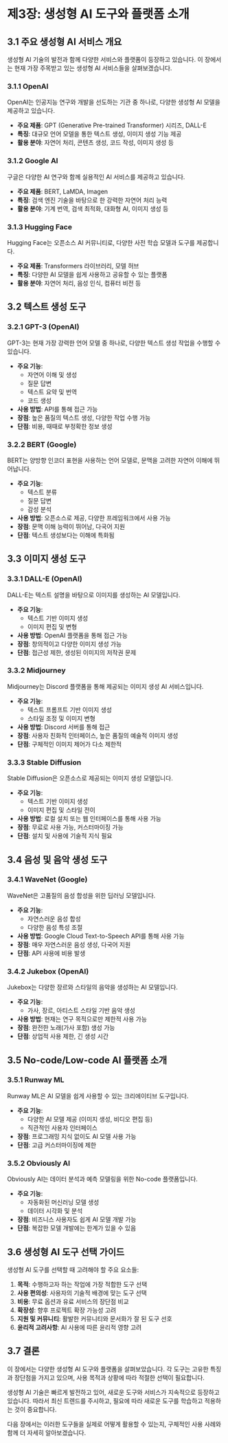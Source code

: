 # 제3장: 생성형 AI 도구와 플랫폼 소개

## 3.1 주요 생성형 AI 서비스 개요

생성형 AI 기술의 발전과 함께 다양한 서비스와 플랫폼이 등장하고 있습니다. 이 장에서는 현재 가장 주목받고 있는 생성형 AI 서비스들을 살펴보겠습니다.

### 3.1.1 OpenAI

OpenAI는 인공지능 연구와 개발을 선도하는 기관 중 하나로, 다양한 생성형 AI 모델을 제공하고 있습니다.

- **주요 제품**: GPT (Generative Pre-trained Transformer) 시리즈, DALL-E
- **특징**: 대규모 언어 모델을 통한 텍스트 생성, 이미지 생성 기능 제공
- **활용 분야**: 자연어 처리, 콘텐츠 생성, 코드 작성, 이미지 생성 등

### 3.1.2 Google AI

구글은 다양한 AI 연구와 함께 실용적인 AI 서비스를 제공하고 있습니다.

- **주요 제품**: BERT, LaMDA, Imagen
- **특징**: 검색 엔진 기술을 바탕으로 한 강력한 자연어 처리 능력
- **활용 분야**: 기계 번역, 검색 최적화, 대화형 AI, 이미지 생성 등

### 3.1.3 Hugging Face

Hugging Face는 오픈소스 AI 커뮤니티로, 다양한 사전 학습 모델과 도구를 제공합니다.

- **주요 제품**: Transformers 라이브러리, 모델 허브
- **특징**: 다양한 AI 모델을 쉽게 사용하고 공유할 수 있는 플랫폼
- **활용 분야**: 자연어 처리, 음성 인식, 컴퓨터 비전 등

## 3.2 텍스트 생성 도구

### 3.2.1 GPT-3 (OpenAI)

GPT-3는 현재 가장 강력한 언어 모델 중 하나로, 다양한 텍스트 생성 작업을 수행할 수 있습니다.

- **주요 기능**: 
  - 자연어 이해 및 생성
  - 질문 답변
  - 텍스트 요약 및 번역
  - 코드 생성
- **사용 방법**: API를 통해 접근 가능
- **장점**: 높은 품질의 텍스트 생성, 다양한 작업 수행 가능
- **단점**: 비용, 때때로 부정확한 정보 생성

### 3.2.2 BERT (Google)

BERT는 양방향 인코더 표현을 사용하는 언어 모델로, 문맥을 고려한 자연어 이해에 뛰어납니다.

- **주요 기능**: 
  - 텍스트 분류
  - 질문 답변
  - 감성 분석
- **사용 방법**: 오픈소스로 제공, 다양한 프레임워크에서 사용 가능
- **장점**: 문맥 이해 능력이 뛰어남, 다국어 지원
- **단점**: 텍스트 생성보다는 이해에 특화됨

## 3.3 이미지 생성 도구

### 3.3.1 DALL-E (OpenAI)

DALL-E는 텍스트 설명을 바탕으로 이미지를 생성하는 AI 모델입니다.

- **주요 기능**: 
  - 텍스트 기반 이미지 생성
  - 이미지 편집 및 변형
- **사용 방법**: OpenAI 플랫폼을 통해 접근 가능
- **장점**: 창의적이고 다양한 이미지 생성 가능
- **단점**: 접근성 제한, 생성된 이미지의 저작권 문제

### 3.3.2 Midjourney

Midjourney는 Discord 플랫폼을 통해 제공되는 이미지 생성 AI 서비스입니다.

- **주요 기능**: 
  - 텍스트 프롬프트 기반 이미지 생성
  - 스타일 조정 및 이미지 변형
- **사용 방법**: Discord 서버를 통해 접근
- **장점**: 사용자 친화적 인터페이스, 높은 품질의 예술적 이미지 생성
- **단점**: 구체적인 이미지 제어가 다소 제한적

### 3.3.3 Stable Diffusion

Stable Diffusion은 오픈소스로 제공되는 이미지 생성 모델입니다.

- **주요 기능**: 
  - 텍스트 기반 이미지 생성
  - 이미지 편집 및 스타일 전이
- **사용 방법**: 로컬 설치 또는 웹 인터페이스를 통해 사용 가능
- **장점**: 무료로 사용 가능, 커스터마이징 가능
- **단점**: 설치 및 사용에 기술적 지식 필요

## 3.4 음성 및 음악 생성 도구

### 3.4.1 WaveNet (Google)

WaveNet은 고품질의 음성 합성을 위한 딥러닝 모델입니다.

- **주요 기능**: 
  - 자연스러운 음성 합성
  - 다양한 음성 특성 조절
- **사용 방법**: Google Cloud Text-to-Speech API를 통해 사용 가능
- **장점**: 매우 자연스러운 음성 생성, 다국어 지원
- **단점**: API 사용에 비용 발생

### 3.4.2 Jukebox (OpenAI)

Jukebox는 다양한 장르와 스타일의 음악을 생성하는 AI 모델입니다.

- **주요 기능**: 
  - 가사, 장르, 아티스트 스타일 기반 음악 생성
- **사용 방법**: 현재는 연구 목적으로만 제한적 사용 가능
- **장점**: 완전한 노래(가사 포함) 생성 가능
- **단점**: 상업적 사용 제한, 긴 생성 시간

## 3.5 No-code/Low-code AI 플랫폼 소개

### 3.5.1 Runway ML

Runway ML은 AI 모델을 쉽게 사용할 수 있는 크리에이티브 도구입니다.

- **주요 기능**: 
  - 다양한 AI 모델 제공 (이미지 생성, 비디오 편집 등)
  - 직관적인 사용자 인터페이스
- **장점**: 프로그래밍 지식 없이도 AI 모델 사용 가능
- **단점**: 고급 커스터마이징에 제한

### 3.5.2 Obviously AI

Obviously AI는 데이터 분석과 예측 모델링을 위한 No-code 플랫폼입니다.

- **주요 기능**: 
  - 자동화된 머신러닝 모델 생성
  - 데이터 시각화 및 분석
- **장점**: 비즈니스 사용자도 쉽게 AI 모델 개발 가능
- **단점**: 복잡한 모델 개발에는 한계가 있을 수 있음

## 3.6 생성형 AI 도구 선택 가이드

생성형 AI 도구를 선택할 때 고려해야 할 주요 요소들:

1. **목적**: 수행하고자 하는 작업에 가장 적합한 도구 선택
2. **사용 편의성**: 사용자의 기술적 배경에 맞는 도구 선택
3. **비용**: 무료 옵션과 유료 서비스의 장단점 비교
4. **확장성**: 향후 프로젝트 확장 가능성 고려
5. **지원 및 커뮤니티**: 활발한 커뮤니티와 문서화가 잘 된 도구 선호
6. **윤리적 고려사항**: AI 사용에 따른 윤리적 영향 고려

## 3.7 결론

이 장에서는 다양한 생성형 AI 도구와 플랫폼을 살펴보았습니다. 각 도구는 고유한 특징과 장단점을 가지고 있으며, 사용 목적과 상황에 따라 적절한 선택이 필요합니다.

생성형 AI 기술은 빠르게 발전하고 있어, 새로운 도구와 서비스가 지속적으로 등장하고 있습니다. 따라서 최신 트렌드를 주시하고, 필요에 따라 새로운 도구를 학습하고 적용하는 것이 중요합니다.

다음 장에서는 이러한 도구들을 실제로 어떻게 활용할 수 있는지, 구체적인 사용 사례와 함께 더 자세히 알아보겠습니다.

